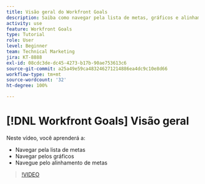 ```yaml
---
title: Visão geral do Workfront Goals
description: Saiba como navegar pela lista de metas, gráficos e alinhamento de metas.
activity: use
feature: Workfront Goals
type: Tutorial
role: User
level: Beginner
team: Technical Marketing
jira: KT-8888
exl-id: 08cdc3de-dc45-4273-b17b-90ae753613c6
source-git-commit: a25a49e59ca483246271214886ea4dc9c10e8d66
workflow-type: tm+mt
source-wordcount: '32'
ht-degree: 100%

---
```


# [!DNL Workfront Goals] Visão geral

Neste vídeo, você aprenderá a:

* Navegar pela lista de metas
* Navegar pelos gráficos
* Navegue pelo alinhamento de metas

>[!VIDEO](https://video.tv.adobe.com/v/335182/?quality=12&learn=on)
